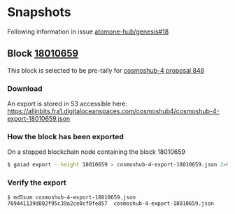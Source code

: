 # Snapshots

Following information in issue [atomone-hub/genesis#18](https://github.com/atomone-hub/genesis/issues/18)

## Block [18010659](https://www.mintscan.io/cosmos/block/18010659)

This block is selected to be pre-tally for [cosmoshub-4 proposal 848](https://www.mintscan.io/cosmos/proposals/848)

### Download

An export is stored in S3 accessible here: https://allinbits.fra1.digitaloceanspaces.com/cosmoshub4/cosmoshub-4-export-18010659.json

### How the block has been exported

On a stopped blockchain node containing the block 18010659

``` sh
$ gaiad export --height 18010659 > cosmoshub-4-export-18010659.json 2>&1
```

### Verify the export

``` shsh
$ md5sum cosmoshub-4-export-18010659.json
769441139d802f95c39a2ce0cf8fe857  cosmoshub-4-export-18010659.json
```
